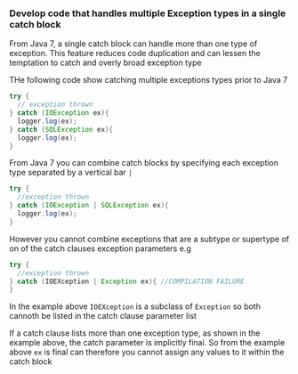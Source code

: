 ### Develop code that handles multiple Exception types in a single catch block

From Java 7, a single catch block can handle more than one type of exception. This feature reduces code duplication 
and can lessen the temptation to catch and overly broad exception type

THe following code show catching multiple exceptions types prior to Java 7
```java
try {
  // exception thrown 
} catch (IOException ex){
  logger.log(ex);
} catch (SQLException ex){
  logger.log(ex);
}
```

From Java 7 you can combine catch blocks by specifying each exception type separated by a vertical bar `|`
```java
try {
  //exception thrown 
} catch (IOException | SQLException ex){
  logger.log(ex);
}
```

However you cannot combine exceptions that are a subtype or supertype of on of the catch clauses exception parameters
e.g
```java
try {
  //exception thrown
} catch (IOEXception | Exception ex){ //COMPILATION FAILURE
}
```
In the example above `IOEXception` is a subclass of `Exception` so both cannoth be listed in the catch clause 
parameter list

If a catch clause lists more than one exception type, as shown in the example above, the catch parameter is implicitly 
final. So from the example above `ex` is final can therefore you cannot assign any values to it within the catch block
